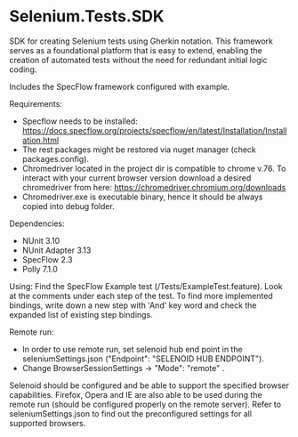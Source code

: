 # Selenium.Tests.SDK
SDK for creating Selenium tests using Gherkin notation.
This framework serves as a foundational platform that is easy to extend, enabling the creation of automated tests without the need for redundant initial logic coding.

Includes the SpecFlow framework configured with example.


Requirements:
- Specflow needs to be installed: https://docs.specflow.org/projects/specflow/en/latest/Installation/Installation.html
- The rest packages might be restored via nuget manager (check packages.config).
- Chromedriver located in the project dir is compatible to chrome v.76. To interact with your current browser version download a desired chromedriver from here: https://chromedriver.chromium.org/downloads
- Chromedriver.exe is executable binary, hence it should be always copied into debug folder.

Dependencies:
- NUnit 3.10
- NUnit Adapter 3.13
- SpecFlow 2.3
- Polly 7.1.0

Using:
Find the SpecFlow Example test (/Tests/ExampleTest.feature).
Look at the comments under each step of the test.
To find more implemented bindings, write down a new step with 'And' key word and check the expanded list of existing step bindings.


Remote run:
- In order to use remote run, set selenoid hub end point in the seleniumSettings.json
("Endpoint": "SELENOID HUB ENDPOINT").
- Change BrowserSessionSettings -> "Mode": "remote" .

Selenoid should be configured and be able to support the specified browser capabilities.
Firefox, Opera and IE are also able to be used during the remote run (should be configured properly on the remote server). 
Refer to seleniumSettings.json to find out the preconfigured settings for all supported browsers.
